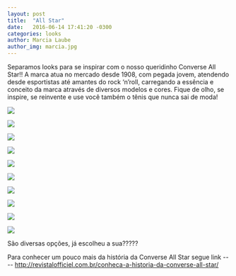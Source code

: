 ```yaml
---
layout: post
title:  "All Star"
date:   2016-06-14 17:41:20 -0300
categories: looks
author: Marcia Laube
author_img: marcia.jpg
---
```


Separamos looks para se inspirar com o nosso queridinho Converse All Star!! A marca atua no mercado desde 1908, com pegada jovem, atendendo desde esportistas até amantes do rock ‘n’roll, carregando a essência e conceito da marca através de diversos modelos e cores. 
Fique de olho, se inspire, se reinvente e use você também o tênis que nunca sai de moda!

![](http://www.alessandrostein.com/blog-fashion-hug/images/posts/j1.png)

![](http://www.alessandrostein.com/blog-fashion-hug/images/posts/j2.png)

![](http://www.alessandrostein.com/blog-fashion-hug/images/posts/j3.png)

![](http://www.alessandrostein.com/blog-fashion-hug/images/posts/j4.png)

![](http://www.alessandrostein.com/blog-fashion-hug/images/posts/j5.png)

![](http://www.alessandrostein.com/blog-fashion-hug/images/posts/j6.png)

![](http://www.alessandrostein.com/blog-fashion-hug/images/posts/j7.png)

![](http://www.alessandrostein.com/blog-fashion-hug/images/posts/j8.png)

![](http://www.alessandrostein.com/blog-fashion-hug/images/posts/j9.png)

![](http://www.alessandrostein.com/blog-fashion-hug/images/posts/j10.png)

São diversas opções, já escolheu a sua?????

Para conhecer um pouco mais da história da Converse All Star segue link 
---- http://revistalofficiel.com.br/conheca-a-historia-da-converse-all-star/
